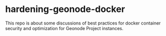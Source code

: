 # hardening-geonode-docker
This repo is about some discussions of best practices for docker container security and optimization for Geonode Project instances.
